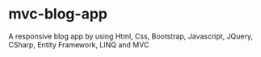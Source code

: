 # mvc-blog-app
A responsive blog app by using Html, Css, Bootstrap, Javascript, JQuery, CSharp, Entity Framework, LINQ and MVC
